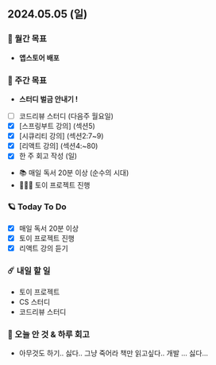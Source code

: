 ## 2024.05.05 (일)

### 🚀 월간 목표

- **앱스토어 배포**
  <br/>

### 💫 주간 목표

- **스터디 벌금 안내기 !**
- [ ] 코드리뷰 스터디 (다음주 월요일)
- [x] [스프링부트 강의] (섹션5)
- [x] [시큐리티 강의] (섹션2:7~9)
- [x] [리액트 강의] (섹션4:~80)
- [x] 한 주 회고 작성 (일)
- 📚 매일 독서 20분 이상 (순수의 시대)
- 🦹🏻‍♀️ 토이 프로젝트 진행
  <br/>

### 🪐 Today To Do

- [x] 매일 독서 20분 이상
- [x] 토이 프로젝트 진행
- [x] 리액트 강의 듣기
  <br/>

### ☄️ 내일 할 일

- 토이 프로젝트
- CS 스터디
- 코드리뷰 스터디
  <br/>

### 👾 오늘 안 것 & 하루 회고

- 아무것도 하기.. 싫다.. 그냥 죽어라 책만 읽고싶다.. 개발 ... 싫다...